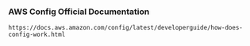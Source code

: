 ### AWS Config Official Documentation
```
https://docs.aws.amazon.com/config/latest/developerguide/how-does-config-work.html
```